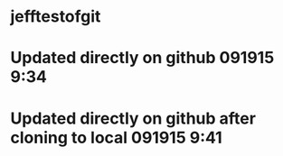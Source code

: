 # jefftestofgit
# Updated directly on github 091915 9:34
# Updated directly on github after cloning to local 091915 9:41
